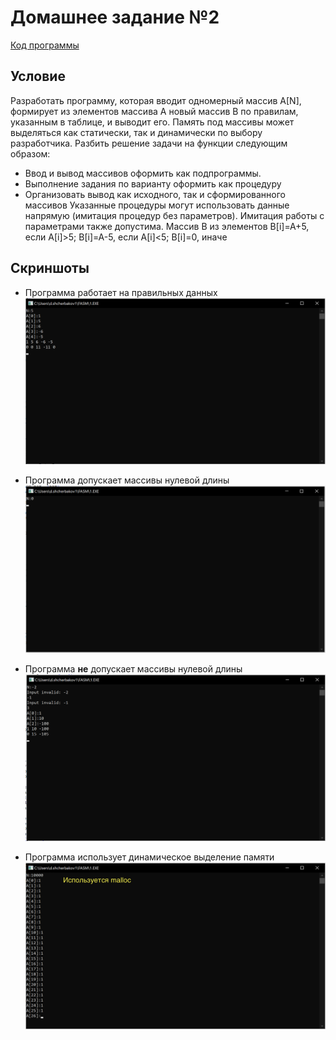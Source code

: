 # Домашнее задание №2
[Код программы](./task02.asm)

## Условие 
Разработать программу, которая вводит одномерный массив A[N], формирует из элементов массива A новый массив B по правилам, указанным в таблице, и выводит его. Память под массивы может выделяться как статически, так и динамически по выбору разработчика.
Разбить решение задачи на функции следующим образом:
- Ввод и вывод массивов оформить как подпрограммы.
- Выполнение задания по варианту оформить как процедуру
- Организовать вывод как исходного, так и сформированного массивов
Указанные процедуры могут использовать данные напрямую (имитация процедур без параметров). Имитация работы с параметрами также допустима.
Массив B из элементов B[i]=A+5, если A[i]>5; B[i]=A-5, если A[i]<5; B[i]=0, иначе

## Скриншоты

- Программа работает на правильных данных
![Программа работает на правильных данных](images/itworks.png)

- Программа допускает массивы нулевой длины
![Программа допускает массивы нулевой длины](images/zeroisok.png)

- Программа **не** допускает массивы нулевой длины
![Программа не допускает массивы нулевой длины](images/lessthanzeroisnotok.png)

- Программа использует динамическое выделение памяти
![Программа использует динамическое выделение памяти](images/bigarrays.png)